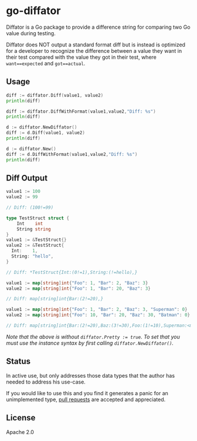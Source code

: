 # go-diffator
Diffator is a Go package to provide a difference string for comparing two Go value during testing. 

Diffator does NOT output a standard format diff but is instead is optimized for a developer to recognize the difference between a value they want in their test compared with the value they got in their test, where `want==expected` and `got==actual`.

## Usage

```go
diff := diffator.Diff(value1, value2)
println(diff)
```

```go
diff := diffator.DiffWithFormat(value1,value2,"Diff: %s")
println(diff)
```

```go
d := diffator.NewDiffator()
diff := d.Diff(value1, value2)
println(diff)
```

```go
d := diffator.New()
diff := d.DiffWithFormat(value1,value2,"Diff: %s")
println(diff)
```

## Diff Output
```go
value1 := 100
value2 := 99

// Diff: (100!=99)
```

```go
type TestStruct struct {
	Int    int
	String string
}
value1 := &TestStruct{}
value2 := &TestStruct{
  Int:    1,
  String: "hello",
}

// Diff: *TestStruct{Int:(0!=1),String:(!=hello),}
```

```go
value1 := map[string]int{"Foo": 1, "Bar": 2, "Baz": 3}
value2 := map[string]int{"Foo": 1, "Bar": 20, "Baz": 3}

// Diff: map[string]int{Bar:(2!=20),}
```

```go
value1 := map[string]int{"Foo": 1, "Bar": 2, "Baz": 3, "Superman": 0}
value2 := map[string]int{"Foo": 10, "Bar": 20, "Baz": 30, "Batman": 0}

// Diff: map[string]int{Bar:(2!=20),Baz:(3!=30),Foo:(1!=10),Superman:<missing:expected>,Batman:<missing:actual>,}
```

_Note that the above is without `diffator.Pretty := true`. To set that you must use the instance syntax by first calling `diffator.NewDiffator()`._			

## Status
In active use, but only addresses those data types that the author has needed to address his use-case.  

If you would like to use this and you find it generates a panic for an unimplemented type, [pull requests](https://github.com/mikeschinkel/go-diffator/compare) are accepted and appreciated.

## License
Apache 2.0
